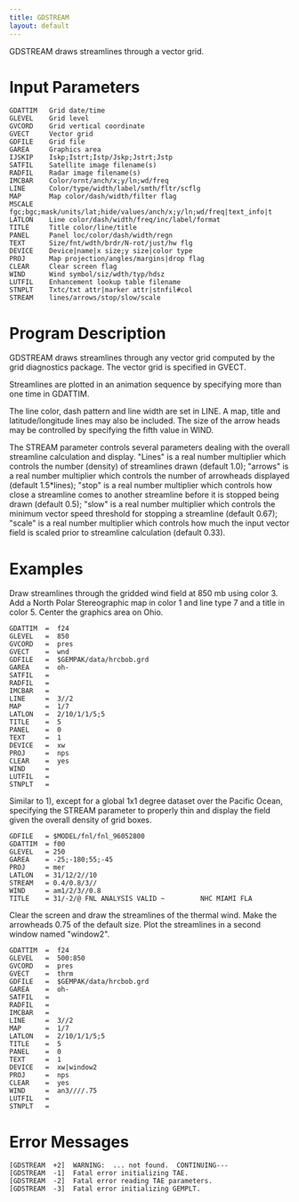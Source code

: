 ```yaml
---
title: GDSTREAM
layout: default
---
```


GDSTREAM draws streamlines through a vector grid.

# Input Parameters
 
	GDATTIM   Grid date/time
	GLEVEL    Grid level
	GVCORD    Grid vertical coordinate
	GVECT     Vector grid
	GDFILE    Grid file
	GAREA     Graphics area
	IJSKIP    Iskp;Istrt;Istp/Jskp;Jstrt;Jstp
	SATFIL    Satellite image filename(s)
	RADFIL    Radar image filename(s)
	IMCBAR    Color/ornt/anch/x;y/ln;wd/freq
	LINE      Color/type/width/label/smth/fltr/scflg
	MAP       Map color/dash/width/filter flag
	MSCALE    fgc;bgc;mask/units/lat;hide/values/anch/x;y/ln;wd/freq|text_info|t
	LATLON    Line color/dash/width/freq/inc/label/format
	TITLE     Title color/line/title
	PANEL     Panel loc/color/dash/width/regn
	TEXT      Size/fnt/wdth/brdr/N-rot/just/hw flg
	DEVICE    Device|name|x size;y size|color type
	PROJ      Map projection/angles/margins|drop flag
	CLEAR     Clear screen flag
	WIND      Wind symbol/siz/wdth/typ/hdsz
	LUTFIL    Enhancement lookup table filename
	STNPLT    Txtc/txt attr|marker attr|stnfil#col
	STREAM    lines/arrows/stop/slow/scale
 
 

# Program Description
 
GDSTREAM draws streamlines through any vector grid computed
by the grid diagnostics package. The vector grid is specified
in GVECT.

Streamlines are plotted in an animation sequence by specifying
more than one time in GDATTIM.

The line color, dash pattern and line width are set in LINE.
A map, title and latitude/longitude lines may also be included.
The size of the arrow heads may be controlled by specifying
the fifth value in WIND.

The STREAM parameter controls several parameters dealing with
the overall streamline calculation and display.  "Lines" is a
real number multiplier which controls the number (density) of
streamlines drawn (default 1.0); "arrows" is a real number
multiplier which controls the number of arrowheads displayed
(default 1.5*lines); "stop" is a real number multiplier which
controls how close a streamline comes to another streamline
before it is stopped being drawn (default 0.5); "slow" is a
real number multiplier which controls the minimum vector speed
threshold for stopping a streamline (default 0.67); "scale" is
a real number multiplier which controls how much the input vector
field is scaled prior to streamline calculation (default 0.33).


# Examples
 
Draw streamlines through the gridded wind field at 850
    mb using color 3.  Add a North Polar Stereographic map
	in color 1 and line type 7 and a title in color 5.
	Center the graphics area on Ohio.

	GDATTIM	 =  f24
	GLEVEL	 =  850
	GVCORD	 =  pres
	GVECT	 =  wnd
	GDFILE	 =  $GEMPAK/data/hrcbob.grd
	GAREA	 =  oh-
	SATFIL	 =
	RADFIL	 =
	IMCBAR   =
	LINE	 =  3//2
	MAP	     =  1/7
	LATLON	 =  2/10/1/1/5;5
	TITLE	 =  5
	PANEL	 =  0
	TEXT	 =  1
	DEVICE	 =  xw
	PROJ	 =  nps
	CLEAR	 =  yes
	WIND	 =
	LUTFIL   =
	STNPLT   =

Similar to 1), except for a global 1x1 degree dataset over the
	Pacific Ocean, specifying the STREAM parameter to properly
	thin and display the field given the overall density of
	grid boxes.

	GDFILE   = $MODEL/fnl/fnl_96052800
	GDATTIM	 = f00
	GLEVEL	 = 250
	GAREA    = -25;-180;55;-45
	PROJ     = mer
	LATLON   = 31/12/2//10
	STREAM   = 0.4/0.8/3//
	WIND     = am1/2/3//0.8
	TITLE    = 31/-2/@ FNL ANALYSIS VALID ~         NHC MIAMI FLA

Clear the screen and draw the streamlines of the thermal
    wind.  Make the arrowheads 0.75 of the default size.
	Plot the streamlines in a second window named "window2".

	GDATTIM	 =  f24
	GLEVEL	 =  500:850
	GVCORD	 =  pres
	GVECT	 =  thrm
	GDFILE	 =  $GEMPAK/data/hrcbob.grd
	GAREA	 =  oh-
	SATFIL	 =
	RADFIL	 =
	IMCBAR   =
	LINE	 =  3//2
	MAP	     =  1/7
	LATLON	 =  2/10/1/1/5;5
	TITLE	 =  5
	PANEL	 =  0
	TEXT	 =  1
	DEVICE	 =  xw|window2
	PROJ	 =  nps
	CLEAR	 =  yes
	WIND	 =  an3////.75
	LUTFIL   =
	STNPLT   =

# Error Messages
 
	[GDSTREAM  +2]  WARNING:  ... not found.  CONTINUING---
	[GDSTREAM  -1]  Fatal error initializing TAE.
	[GDSTREAM  -2]  Fatal error reading TAE parameters.
	[GDSTREAM  -3]  Fatal error initializing GEMPLT.

